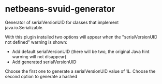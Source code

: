 # netbeans-svuid-generator

Generator of serialVersionUID for classes that implement java.io.Serializable.

With this plugin installed two options will appear when the "serialVersionUID 
not defined" warning is shown:

* Add default serialVersionUID (there will be two, the original Java hint warning will not disappear)
* Add generated serialVersionUID

Choose the first one to generate a serialVersionUID value of 1L. Choose the 
second option to generate a hashed  
